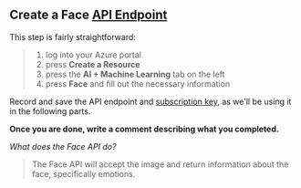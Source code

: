 ## Create a Face [API Endpoint](https://smartbear.com/learn/performance-monitoring/api-endpoints/#:~:text=For%20APIs%2C%20an%20endpoint%20can,to%20carry%20out%20their%20function.&text=The%20place%20that%20APIs%20send,lives%2C%20is%20called%20an%20endpoint.)

This step is fairly straightforward: 

> 1. log into your Azure portal
> 2. press **Create a Resource**
> 3. press the **AI + Machine Learning** tab on the left
> 4. press **Face** and fill out the necessary information

Record and save the API endpoint and [subscription key](https://docs.microsoft.com/en-us/azure/api-management/api-management-subscriptions), as we'll be using it in the following parts.

**Once you are done, write a comment describing what you completed.**

*What does the Face API do?*

> The Face API will accept the image and return information about the face, specifically emotions.

